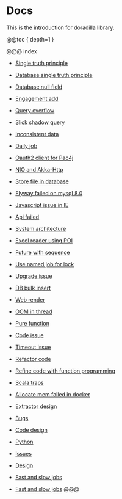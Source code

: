 # Docs

This is the introduction for doradilla library.

@@toc { depth=1 }


@@@ index

* [Single truth principle](singletruthprinciple.md)

* [Database single truth principle](database/index.md)

* [Database null field](fieldnull/index.md)

* [Engagement add](engagement/index.md)

* [Query overflow](slickqueryfailed/index.md)

* [Slick shadow query](shadowquery/index.md)

* [Inconsistent data](inconsistent/index.md)

* [Daily job](dailyjob/index.md)

* [Oauth2 client for Pac4j](pac4j/index.md)

* [NIO and Akka-Http](nio/index.md)

* [Store file in database](databasewithfile/index.md)

* [Flyway failed on mysql 8.0](flywayonmysql/index.md)

* [Javascript issue in IE](iefrontend/index.md)

* [Api failed](apicall/index.md)

* [System architecture](systemdesign/index.md)

* [Excel reader using POI](poiexcel/index.md)

* [Future with sequence](future/index.md)

* [Use named job for lock](lockless/index.md)

* [Upgrade issue](upgradeissue/index.md)

* [DB bulk insert](dbinsert/index.md)

* [Web render](react/index.md)

* [OOM in thread](oom/index.md)

* [Pure function](purefunction/index.md)

* [Code issue](codeissue/index.md)

* [Timeout issue](timeout/index.md)

* [Refactor code](presentationlayer/index.md)

* [Refine code with function programming](coderefineusingfp/index.md)

* [Scala traps](traps/index.md)

* [Allocate mem failed in docker](alloctMemFail/index.md)

* [Extractor design](extractorDesign/index.md)

* [Bugs](bugs/index.md)

* [Code design](codedesign/index.md)

* [Python](python/enclosure/index.md)
* [Issues](issues/index.md)
* [Design](design/index.md)
* [Fast and slow jobs](fastandslowjobs/index.md)
* [Fast and slow jobs](fastandslowjobs/index2.md)
@@@